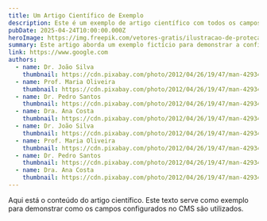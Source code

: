 ```yaml
---
title: Um Artigo Científico de Exemplo
description: Este é um exemplo de artigo científico com todos os campos preenchidos.
pubDate: 2025-04-24T10:00:00.000Z
heroImage: https://img.freepik.com/vetores-gratis/ilustracao-de-protecao-ambiental-em-aquarela_23-2150067901.jpg?semt=ais_hybrid&w=740
summary: Este artigo aborda um exemplo fictício para demonstrar a configuração de artigos científicos no site.
link: https://www.google.com
authors:
  - name: Dr. João Silva
    thumbnail: https://cdn.pixabay.com/photo/2012/04/26/19/47/man-42934_1280.png
  - name: Prof. Maria Oliveira
    thumbnail: https://cdn.pixabay.com/photo/2012/04/26/19/47/man-42934_1280.png
  - name: Dr. Pedro Santos
    thumbnail: https://cdn.pixabay.com/photo/2012/04/26/19/47/man-42934_1280.png
  - name: Dra. Ana Costa
    thumbnail: https://cdn.pixabay.com/photo/2012/04/26/19/47/man-42934_1280.png
  - name: Dr. João Silva
    thumbnail: https://cdn.pixabay.com/photo/2012/04/26/19/47/man-42934_1280.png
  - name: Prof. Maria Oliveira
    thumbnail: https://cdn.pixabay.com/photo/2012/04/26/19/47/man-42934_1280.png
  - name: Dr. Pedro Santos
    thumbnail: https://cdn.pixabay.com/photo/2012/04/26/19/47/man-42934_1280.png
  - name: Dra. Ana Costa
    thumbnail: https://cdn.pixabay.com/photo/2012/04/26/19/47/man-42934_1280.png
---
```

Aqui está o conteúdo do artigo científico. Este texto serve como exemplo para demonstrar como os campos configurados no CMS são utilizados.